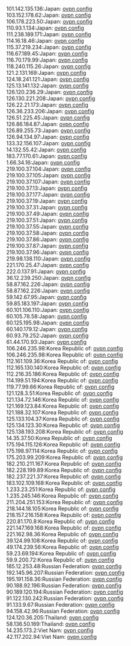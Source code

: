 101.142.135.136:Japan: [ovpn config](vpn/101_142_135_136.ovpn)  
103.152.178.62:Japan: [ovpn config](vpn/103_152_178_62.ovpn)  
106.178.223.50:Japan: [ovpn config](vpn/106_178_223_50.ovpn)  
110.93.1.134:Japan: [ovpn config](vpn/110_93_1_134.ovpn)  
111.238.189.171:Japan: [ovpn config](vpn/111_238_189_171.ovpn)  
114.16.18.46:Japan: [ovpn config](vpn/114_16_18_46.ovpn)  
115.37.219.234:Japan: [ovpn config](vpn/115_37_219_234.ovpn)  
116.67.189.45:Japan: [ovpn config](vpn/116_67_189_45.ovpn)  
116.70.179.99:Japan: [ovpn config](vpn/116_70_179_99.ovpn)  
118.240.115.26:Japan: [ovpn config](vpn/118_240_115_26.ovpn)  
121.2.131.169:Japan: [ovpn config](vpn/121_2_131_169.ovpn)  
124.18.241.121:Japan: [ovpn config](vpn/124_18_241_121.ovpn)  
125.13.141.132:Japan: [ovpn config](vpn/125_13_141_132.ovpn)  
126.120.236.29:Japan: [ovpn config](vpn/126_120_236_29.ovpn)  
126.130.221.208:Japan: [ovpn config](vpn/126_130_221_208.ovpn)  
126.22.21.173:Japan: [ovpn config](vpn/126_22_21_173.ovpn)  
126.36.233.206:Japan: [ovpn config](vpn/126_36_233_206.ovpn)  
126.51.225.45:Japan: [ovpn config](vpn/126_51_225_45.ovpn)  
126.86.184.87:Japan: [ovpn config](vpn/126_86_184_87.ovpn)  
126.89.255.73:Japan: [ovpn config](vpn/126_89_255_73.ovpn)  
126.94.134.97:Japan: [ovpn config](vpn/126_94_134_97.ovpn)  
133.32.156.107:Japan: [ovpn config](vpn/133_32_156_107.ovpn)  
14.132.55.42:Japan: [ovpn config](vpn/14_132_55_42.ovpn)  
183.77.170.61:Japan: [ovpn config](vpn/183_77_170_61.ovpn)  
1.66.34.16:Japan: [ovpn config](vpn/1_66_34_16.ovpn)  
219.100.37.104:Japan: [ovpn config](vpn/219_100_37_104.ovpn)  
219.100.37.105:Japan: [ovpn config](vpn/219_100_37_105.ovpn)  
219.100.37.107:Japan: [ovpn config](vpn/219_100_37_107.ovpn)  
219.100.37.13:Japan: [ovpn config](vpn/219_100_37_13.ovpn)  
219.100.37.177:Japan: [ovpn config](vpn/219_100_37_177.ovpn)  
219.100.37.19:Japan: [ovpn config](vpn/219_100_37_19.ovpn)  
219.100.37.31:Japan: [ovpn config](vpn/219_100_37_31.ovpn)  
219.100.37.49:Japan: [ovpn config](vpn/219_100_37_49.ovpn)  
219.100.37.51:Japan: [ovpn config](vpn/219_100_37_51.ovpn)  
219.100.37.55:Japan: [ovpn config](vpn/219_100_37_55.ovpn)  
219.100.37.58:Japan: [ovpn config](vpn/219_100_37_58.ovpn)  
219.100.37.86:Japan: [ovpn config](vpn/219_100_37_86.ovpn)  
219.100.37.87:Japan: [ovpn config](vpn/219_100_37_87.ovpn)  
219.100.37.96:Japan: [ovpn config](vpn/219_100_37_96.ovpn)  
219.98.138.110:Japan: [ovpn config](vpn/219_98_138_110.ovpn)  
221.170.25.47:Japan: [ovpn config](vpn/221_170_25_47.ovpn)  
222.0.137.91:Japan: [ovpn config](vpn/222_0_137_91.ovpn)  
36.12.239.250:Japan: [ovpn config](vpn/36_12_239_250.ovpn)  
58.87.162.226:Japan: [ovpn config](vpn/58_87_162_226.ovpn)  
58.87.162.226:Japan: [ovpn config](vpn/58_87_162_226.ovpn)  
59.142.67.95:Japan: [ovpn config](vpn/59_142_67_95.ovpn)  
59.85.183.197:Japan: [ovpn config](vpn/59_85_183_197.ovpn)  
60.101.106.110:Japan: [ovpn config](vpn/60_101_106_110.ovpn)  
60.105.78.58:Japan: [ovpn config](vpn/60_105_78_58.ovpn)  
60.125.195.98:Japan: [ovpn config](vpn/60_125_195_98.ovpn)  
60.140.179.12:Japan: [ovpn config](vpn/60_140_179_12.ovpn)  
60.93.79.252:Japan: [ovpn config](vpn/60_93_79_252.ovpn)  
61.44.170.93:Japan: [ovpn config](vpn/61_44_170_93.ovpn)  
106.246.235.98:Korea Republic of: [ovpn config](vpn/106_246_235_98.ovpn)  
106.246.235.98:Korea Republic of: [ovpn config](vpn/106_246_235_98.ovpn)  
112.161.109.36:Korea Republic of: [ovpn config](vpn/112_161_109_36.ovpn)  
112.165.130.140:Korea Republic of: [ovpn config](vpn/112_165_130_140.ovpn)  
112.216.35.186:Korea Republic of: [ovpn config](vpn/112_216_35_186.ovpn)  
114.199.51.194:Korea Republic of: [ovpn config](vpn/114_199_51_194.ovpn)  
119.77.99.66:Korea Republic of: [ovpn config](vpn/119_77_99_66.ovpn)  
121.128.3.51:Korea Republic of: [ovpn config](vpn/121_128_3_51.ovpn)  
121.134.72.146:Korea Republic of: [ovpn config](vpn/121_134_72_146.ovpn)  
121.169.123.84:Korea Republic of: [ovpn config](vpn/121_169_123_84.ovpn)  
121.188.32.107:Korea Republic of: [ovpn config](vpn/121_188_32_107.ovpn)  
125.133.104.37:Korea Republic of: [ovpn config](vpn/125_133_104_37.ovpn)  
125.134.123.30:Korea Republic of: [ovpn config](vpn/125_134_123_30.ovpn)  
125.138.193.208:Korea Republic of: [ovpn config](vpn/125_138_193_208.ovpn)  
14.35.37.50:Korea Republic of: [ovpn config](vpn/14_35_37_50.ovpn)  
175.194.115.126:Korea Republic of: [ovpn config](vpn/175_194_115_126.ovpn)  
175.198.97.114:Korea Republic of: [ovpn config](vpn/175_198_97_114.ovpn)  
175.203.99.209:Korea Republic of: [ovpn config](vpn/175_203_99_209.ovpn)  
182.210.211.167:Korea Republic of: [ovpn config](vpn/182_210_211_167.ovpn)  
182.228.199.89:Korea Republic of: [ovpn config](vpn/182_228_199_89.ovpn)  
182.237.221.37:Korea Republic of: [ovpn config](vpn/182_237_221_37.ovpn)  
183.102.109.168:Korea Republic of: [ovpn config](vpn/183_102_109_168.ovpn)  
1.233.23.251:Korea Republic of: [ovpn config](vpn/1_233_23_251.ovpn)  
1.235.245.146:Korea Republic of: [ovpn config](vpn/1_235_245_146.ovpn)  
211.204.251.153:Korea Republic of: [ovpn config](vpn/211_204_251_153.ovpn)  
218.144.18.105:Korea Republic of: [ovpn config](vpn/218_144_18_105.ovpn)  
218.157.216.158:Korea Republic of: [ovpn config](vpn/218_157_216_158.ovpn)  
220.81.170.8:Korea Republic of: [ovpn config](vpn/220_81_170_8.ovpn)  
221.147.169.168:Korea Republic of: [ovpn config](vpn/221_147_169_168.ovpn)  
221.162.98.36:Korea Republic of: [ovpn config](vpn/221_162_98_36.ovpn)  
39.124.99.108:Korea Republic of: [ovpn config](vpn/39_124_99_108.ovpn)  
49.174.239.56:Korea Republic of: [ovpn config](vpn/49_174_239_56.ovpn)  
59.23.69.194:Korea Republic of: [ovpn config](vpn/59_23_69_194.ovpn)  
59.9.200.72:Korea Republic of: [ovpn config](vpn/59_9_200_72.ovpn)  
185.12.253.48:Russian Federation: [ovpn config](vpn/185_12_253_48.ovpn)  
192.145.96.207:Russian Federation: [ovpn config](vpn/192_145_96_207.ovpn)  
195.191.158.36:Russian Federation: [ovpn config](vpn/195_191_158_36.ovpn)  
90.188.92.196:Russian Federation: [ovpn config](vpn/90_188_92_196.ovpn)  
90.189.120.194:Russian Federation: [ovpn config](vpn/90_189_120_194.ovpn)  
91.122.130.242:Russian Federation: [ovpn config](vpn/91_122_130_242.ovpn)  
91.133.9.67:Russian Federation: [ovpn config](vpn/91_133_9_67.ovpn)  
94.158.42.96:Russian Federation: [ovpn config](vpn/94_158_42_96.ovpn)  
124.120.36.205:Thailand: [ovpn config](vpn/124_120_36_205.ovpn)  
58.136.50.169:Thailand: [ovpn config](vpn/58_136_50_169.ovpn)  
14.235.173.2:Viet Nam: [ovpn config](vpn/14_235_173_2.ovpn)  
42.117.202.94:Viet Nam: [ovpn config](vpn/42_117_202_94.ovpn)  
